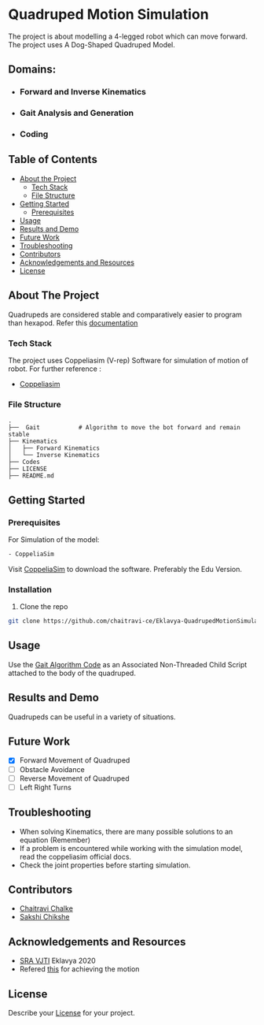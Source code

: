 # Quadruped Motion Simulation

The project is about modelling a 4-legged robot which can move forward. The project uses A Dog-Shaped Quadruped Model.

## Domains:
  - ### Forward and Inverse Kinematics
  - ### Gait Analysis and Generation
  - ### Coding
 
## Table of Contents

* [About the Project](#about-the-project)
  * [Tech Stack](#tech-stack)
  * [File Structure](#file-structure)
* [Getting Started](#getting-started)
  * [Prerequisites](#prerequisites)
* [Usage](#usage)
* [Results and Demo](#results-and-demo)
* [Future Work](#future-work)
* [Troubleshooting](#troubleshooting)
* [Contributors](#contributors)
* [Acknowledgements and Resources](#acknowledgements-and-resources)
* [License](#license)

## About The Project

Quadrupeds are considered stable and comparatively easier to program than hexapod.
Refer this [documentation](https://link/to/report/)

### Tech Stack
The project uses Coppeliasim (V-rep) Software for simulation of motion of robot. For further reference : 
* [Coppeliasim](https://www.coppeliarobotics.com/)
  

### File Structure
    .
    ├──  Gait           # Algorithm to move the bot forward and remain stable
    ├── Kinematics          
    │   ├── Forward Kinematics        
    │   └── Inverse Kinematics          
    ├── Codes                   
    ├── LICENSE
    ├── README.md 

    
## Getting Started
### Prerequisites

For Simulation of the model:
```sh
- CoppeliaSim
```
Visit [CoppeliaSim](https://www.coppeliarobotics.com/downloads) to download the software. Preferably the Edu Version. 
 
### Installation
1. Clone the repo
```sh
git clone https://github.com/chaitravi-ce/Eklavya-QuadrupedMotionSimulation.git
```

## Usage

Use the  [Gait Algorithm Code](https://github.com/chaitravi-ce/Eklavya-QuadrupedMotionSimulation/tree/master/Codes) as an Associated Non-Threaded Child Script attached to the body of the quadruped. 

## Results and Demo
Quadrupeds can be useful in a variety of situations.

## Future Work

- [x] Forward Movement of Quadruped
- [ ] Obstacle Avoidance
- [ ] Reverse Movement of Quadruped
- [ ] Left Right Turns

## Troubleshooting
* When solving Kinematics, there are many possible solutions to an equation (Remember)
* If a problem is encountered while working with the simulation model, read the coppeliasim official docs.
* Check the joint properties before starting simulation.
## Contributors
* [Chaitravi Chalke](https://github.com/chaitravi-ce)
* [Sakshi Chikshe](https://github.com/Sakshi-0311)

## Acknowledgements and Resources
* [SRA VJTI](http://sra.vjti.info/) Eklavya 2020  
* Refered [this](https://link) for achieving the motion  

## License
Describe your [License](https://github.com/chaitravi-ce/Eklavya-QuadrupedMotionSimulation/blob/master/LICENSE.md) for your project. 
